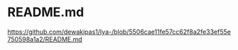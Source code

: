 # README.md
https://github.com/dewakipas1/Iya-/blob/5506cae11fe57cc62f8a2fe33ef55e750598a1a2/README.md
